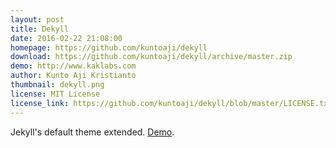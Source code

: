 ```yaml
---
layout: post
title: Dekyll
date: 2016-02-22 21:08:00
homepage: https://github.com/kuntoaji/dekyll
download: https://github.com/kuntoaji/dekyll/archive/master.zip
demo: http://www.kaklabs.com
author: Kunto Aji Kristianto
thumbnail: dekyll.png
license: MIT License
license_link: https://github.com/kuntoaji/dekyll/blob/master/LICENSE.txt
---
```


Jekyll's default theme extended. [Demo](http://www.kaklabs.com).
